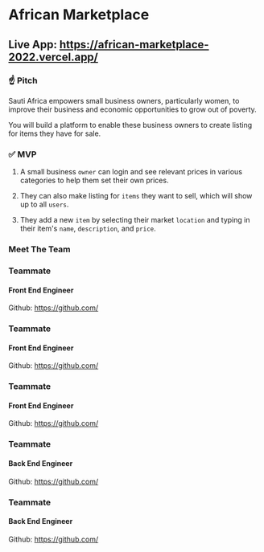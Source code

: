 # African Marketplace

## Live App: https://african-marketplace-2022.vercel.app/

### ☝️ Pitch

Sauti Africa empowers small business owners, particularly women, to improve their business and economic opportunities to grow out of poverty.

You will build a platform to enable these business owners to create listing for items they have for sale.

### ✅ MVP

1. A small business `owner` can login and see relevant prices in various categories to help them set their own prices.

2. They can also make listing for `items` they want to sell, which will show up to all `users`.

3. They add a new `item` by selecting their market `location` and typing in their item's `name`, `description`, and `price`.

### Meet The Team

### Teammate

#### Front End Engineer

Github: https://github.com/

### Teammate

#### Front End Engineer

Github: https://github.com/

### Teammate

#### Front End Engineer

Github: https://github.com/

### Teammate

#### Back End Engineer

Github: https://github.com/

### Teammate

#### Back End Engineer

Github: https://github.com/
